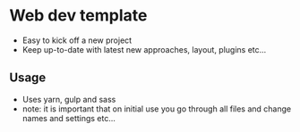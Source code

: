 # Web dev template 

* Easy to kick off a new project
* Keep up-to-date with latest new approaches, layout, plugins etc...

## Usage
* Uses yarn, gulp and sass
* note: it is important that on initial use you go through all files and change names and settings etc...
